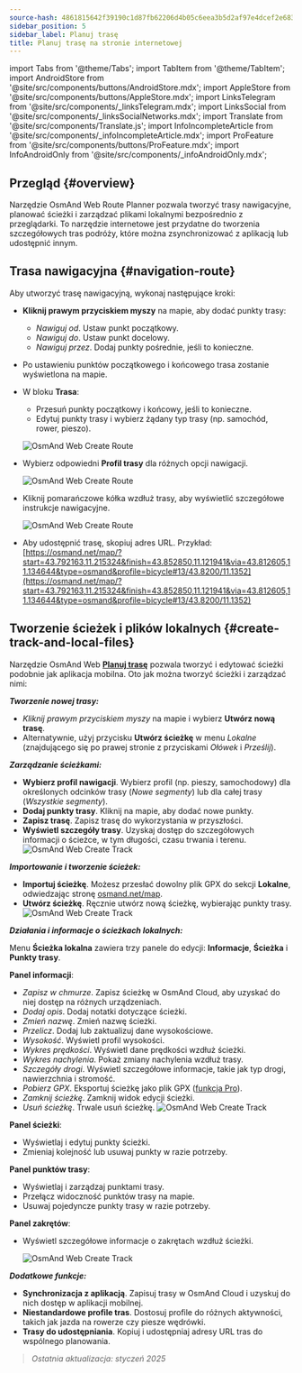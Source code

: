 ```yaml
---
source-hash: 4861815642f39190c1d87fb62206d4b05c6eea3b5d2af97e4dcef2e6834f466c
sidebar_position: 5
sidebar_label: Planuj trasę
title: Planuj trasę na stronie internetowej
---
```

import Tabs from '@theme/Tabs';
import TabItem from '@theme/TabItem';
import AndroidStore from '@site/src/components/buttons/AndroidStore.mdx';
import AppleStore from '@site/src/components/buttons/AppleStore.mdx';
import LinksTelegram from '@site/src/components/_linksTelegram.mdx';
import LinksSocial from '@site/src/components/_linksSocialNetworks.mdx';
import Translate from '@site/src/components/Translate.js';
import InfoIncompleteArticle from '@site/src/components/_infoIncompleteArticle.mdx';
import ProFeature from '@site/src/components/buttons/ProFeature.mdx';
import InfoAndroidOnly from '@site/src/components/_infoAndroidOnly.mdx';


<InfoIncompleteArticle/>


## Przegląd {#overview}

Narzędzie OsmAnd Web Route Planner pozwala tworzyć trasy nawigacyjne, planować ścieżki i zarządzać plikami lokalnymi bezpośrednio z przeglądarki. To narzędzie internetowe jest przydatne do tworzenia szczegółowych tras podróży, które można zsynchronizować z aplikacją lub udostępnić innym.


## Trasa nawigacyjna {#navigation-route}

Aby utworzyć trasę nawigacyjną, wykonaj następujące kroki:

- **Kliknij prawym przyciskiem myszy** na mapie, aby dodać punkty trasy:

  - *Nawiguj od*. Ustaw punkt początkowy.
  - *Nawiguj do*. Ustaw punkt docelowy.
  - *Nawiguj przez*. Dodaj punkty pośrednie, jeśli to konieczne.

- Po ustawieniu punktów początkowego i końcowego trasa zostanie wyświetlona na mapie.

- W bloku **Trasa**:

  - Przesuń punkty początkowy i końcowy, jeśli to konieczne.
  - Edytuj punkty trasy i wybierz żądany typ trasy (np. samochód, rower, pieszo).

  ![OsmAnd Web Create Route](@site/static/img/web/navigation.png)

- Wybierz odpowiedni **Profil trasy** dla różnych opcji nawigacji.

  ![OsmAnd Web Create Route](@site/static/img/web/profile_type.png)

- Kliknij pomarańczowe kółka wzdłuż trasy, aby wyświetlić szczegółowe instrukcje nawigacyjne.

  ![OsmAnd Web Create Route](@site/static/img/web/nav_instr.png)

- Aby udostępnić trasę, skopiuj adres URL. Przykład: [https://osmand.net/map/?start=43.792163,11.215324&finish=43.852850,11.121941&via=43.812605,11.134644&type=osmand&profile=bicycle#13/43.8200/11.1352](https://osmand.net/map/?start=43.792163,11.215324&finish=43.852850,11.121941&via=43.812605,11.134644&type=osmand&profile=bicycle#13/43.8200/11.1352)


## Tworzenie ścieżek i plików lokalnych {#create-track-and-local-files}

Narzędzie OsmAnd Web [**Planuj trasę**](../plan-route/create-route.md) pozwala tworzyć i edytować ścieżki podobnie jak aplikacja mobilna. Oto jak można tworzyć ścieżki i zarządzać nimi:


***Tworzenie nowej trasy:***

- *Kliknij prawym przyciskiem myszy* na mapie i wybierz **Utwórz nową trasę**.
- Alternatywnie, użyj przycisku **Utwórz ścieżkę** w menu *Lokalne* (znajdującego się po prawej stronie z przyciskami *Ołówek* i *Prześlij*).


***Zarządzanie ścieżkami:***

- **Wybierz profil nawigacji**. Wybierz profil (np. pieszy, samochodowy) dla określonych odcinków trasy (*Nowe segmenty*) lub dla całej trasy (*Wszystkie segmenty*).
- **Dodaj punkty trasy**. Kliknij na mapie, aby dodać nowe punkty.
- **Zapisz trasę**. Zapisz trasę do wykorzystania w przyszłości.
- **Wyświetl szczegóły trasy**. Uzyskaj dostęp do szczegółowych informacji o ścieżce, w tym długości, czasu trwania i terenu.
  ![OsmAnd Web Create Track](@site/static/img/web/create_route.png)


***Importowanie i tworzenie ścieżek:***

- **Importuj ścieżkę**. Możesz przesłać dowolny plik GPX do sekcji **Lokalne**, odwiedzając stronę [osmand.net/map](https://osmand.net/map).
- **Utwórz ścieżkę**. Ręcznie utwórz nową ścieżkę, wybierając punkty trasy.
  ![OsmAnd Web Create Track](@site/static/img/web/create_route_2.png)


***Działania i informacje o ścieżkach lokalnych:***

Menu **Ścieżka lokalna** zawiera trzy panele do edycji: **Informacje**, **Ścieżka** i **Punkty trasy**.

**Panel informacji**:

- *Zapisz w chmurze*. Zapisz ścieżkę w OsmAnd Cloud, aby uzyskać do niej dostęp na różnych urządzeniach.
- *Dodaj opis*. Dodaj notatki dotyczące ścieżki.
- *Zmień nazwę*. Zmień nazwę ścieżki.
- *Przelicz*. Dodaj lub zaktualizuj dane wysokościowe.
- *Wysokość*. Wyświetl profil wysokości.
- *Wykres prędkości*. Wyświetl dane prędkości wzdłuż ścieżki.
- *Wykres nachylenia*. Pokaż zmiany nachylenia wzdłuż trasy.
- *Szczegóły drogi*. Wyświetl szczegółowe informacje, takie jak typ drogi, nawierzchnia i stromość.
- *Pobierz GPX*. Eksportuj ścieżkę jako plik GPX ([funkcja Pro](../purchases/index.md)).
- *Zamknij ścieżkę*. Zamknij widok edycji ścieżki.
- *Usuń ścieżkę*. Trwale usuń ścieżkę.
  ![OsmAnd Web Create Track](@site/static/img/web/create_route_3.png)

**Panel ścieżki**:

- Wyświetlaj i edytuj punkty ścieżki.
- Zmieniaj kolejność lub usuwaj punkty w razie potrzeby.

**Panel punktów trasy**:

- Wyświetlaj i zarządzaj punktami trasy.
- Przełącz widoczność punktów trasy na mapie.
- Usuwaj pojedyncze punkty trasy w razie potrzeby.

**Panel zakrętów**:

- Wyświetl szczegółowe informacje o zakrętach wzdłuż ścieżki.

  ![OsmAnd Web Create Track](@site/static/img/web/create_route_1.png)


***Dodatkowe funkcje:***

- **Synchronizacja z aplikacją**. Zapisuj trasy w OsmAnd Cloud i uzyskuj do nich dostęp w aplikacji mobilnej.
- **Niestandardowe profile tras**. Dostosuj profile do różnych aktywności, takich jak jazda na rowerze czy piesze wędrówki.
- **Trasy do udostępniania**. Kopiuj i udostępniaj adresy URL tras do wspólnego planowania.

> *Ostatnia aktualizacja: styczeń 2025*